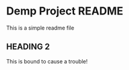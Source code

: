 

# Demp Project README

This is a simple readme file

## HEADING 2

This is bound to cause a trouble!